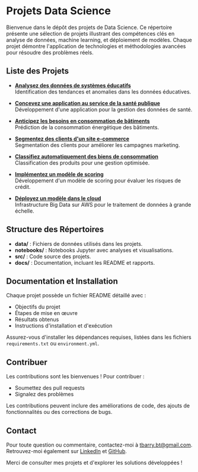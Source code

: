 # Projets Data Science 

Bienvenue dans le dépôt des projets de Data Science. Ce répertoire présente une sélection de projets illustrant des compétences clés en analyse de données, machine learning, et déploiement de modèles. Chaque projet démontre l'application de technologies et méthodologies avancées pour résoudre des problèmes réels.

## Liste des Projets

- **[Analysez des données de systèmes éducatifs](Projet2_analysezDesDonnéesDeSystèmesEducatifs/README.md)**  
  Identification des tendances et anomalies dans les données éducatives.

- **[Concevez une application au service de la santé publique](Projet3_concevezUneApplicationAuServiceDeLaSantéPublique/README.md)**  
  Développement d'une application pour la gestion des données de santé.

- **[Anticipez les besoins en consommation de bâtiments](Projet4_anticipezLesBesoinsEnConsommationDeBâtiments/README.md)**  
  Prédiction de la consommation énergétique des bâtiments.

- **[Segmentez des clients d'un site e-commerce](Projet5_segmentezDesClientsDUnSiteECcommerce/README.md)**  
  Segmentation des clients pour améliorer les campagnes marketing.

- **[Classifiez automatiquement des biens de consommation](Projet6_classifiezAutomatiquementDesBiensDeConsommation/README.md)**  
  Classification des produits pour une gestion optimisée.

- **[Implémentez un modèle de scoring](Projet7_implémentezUnModèleDeScoring/README.md)**  
  Développement d'un modèle de scoring pour évaluer les risques de crédit.

- **[Déployez un modèle dans le cloud](Projet8_déployezUnModèleDansLeCloud/README.md)**  
  Infrastructure Big Data sur AWS pour le traitement de données à grande échelle.


## Structure des Répertoires

- **data/** : Fichiers de données utilisés dans les projets.
- **notebooks/** : Notebooks Jupyter avec analyses et visualisations.
- **src/** : Code source des projets.
- **docs/** : Documentation, incluant les README et rapports.

## Documentation et Installation

Chaque projet possède un fichier README détaillé avec :

- Objectifs du projet
- Étapes de mise en œuvre
- Résultats obtenus
- Instructions d'installation et d'exécution

Assurez-vous d'installer les dépendances requises, listées dans les fichiers `requirements.txt` ou `environment.yml`.

## Contribuer

Les contributions sont les bienvenues ! Pour contribuer :

- Soumettez des pull requests
- Signalez des problèmes

Les contributions peuvent inclure des améliorations de code, des ajouts de fonctionnalités ou des corrections de bugs.

## Contact

Pour toute question ou commentaire, contactez-moi à [tbarry.bt@gmail.com](mailto:tbarry.bt@gmail.com). Retrouvez-moi également sur [LinkedIn](https://www.linkedin.com/in/barry-tidiane/) et [GitHub](https://github.com/TBarry79).

Merci de consulter mes projets et d'explorer les solutions développées !

